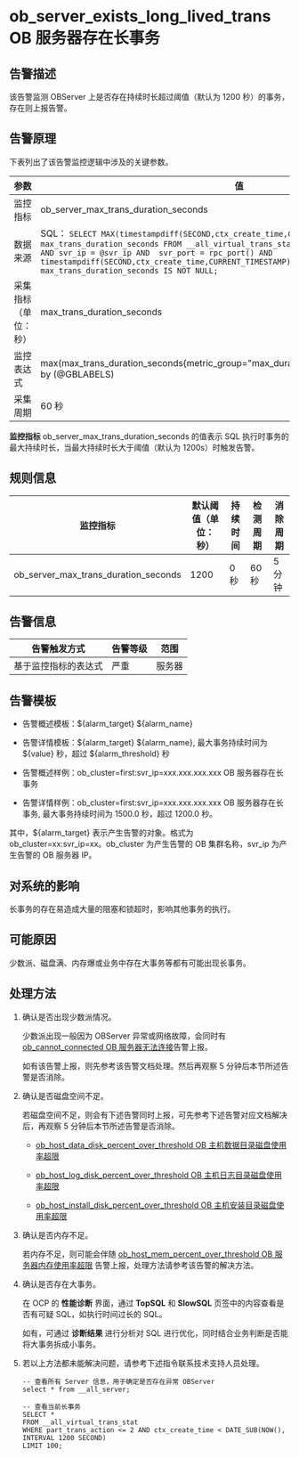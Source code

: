 ob_server_exists_long_lived_trans OB 服务器存在长事务 
==================================================================



告警描述 
-------------------------

该告警监测 OBServer 上是否存在持续时长超过阈值（默认为 1200 秒）的事务，存在则上报告警。

告警原理 
-------------------------

下表列出了该告警监控逻辑中涉及的关键参数。


|     参数     |                                                                                                                                                                                             值                                                                                                                                                                                             |
|------------|-------------------------------------------------------------------------------------------------------------------------------------------------------------------------------------------------------------------------------------------------------------------------------------------------------------------------------------------------------------------------------------------|
| 监控指标       | ob_server_max_trans_duration_seconds                                                                                                                                                                                                                                                                                                                                                      |
| 数据来源       | SQL： ```SELECT MAX(timestampdiff(SECOND,ctx_create_time,CURRENT_TIMESTAMP)) as max_trans_duration_seconds FROM __all_virtual_trans_stat WHERE part_trans_action <= 2 AND svr_ip = @svr_ip AND  svr_port = rpc_port() AND timestampdiff(SECOND,ctx_create_time,CURRENT_TIMESTAMP) >= 30 HAVING max_trans_duration_seconds IS NOT NULL; ```  |
| 采集指标（单位：秒） | max_trans_duration_seconds                                                                                                                                                                                                                                                                                                                                                                |
| 监控表达式      | max(max_trans_duration_seconds{metric_group="max_duration_virtual_trans_stat",@LABELS}) by (@GBLABELS)                                                                                                                                                                                                                                                                                    |
| 采集周期       | 60 秒                                                                                                                                                                                                                                                                                                                                                                                      |



**监控指标** ob_server_max_trans_duration_seconds 的值表示 SQL 执行时事务的最大持续时长，当最大持续时长大于阈值（默认为 1200s）时触发告警。

**规则信息** 
-----------------------------



|                 监控指标                 | 默认阈值（单位：秒） | 持续时间 | 检测周期 | 消除周期 |
|--------------------------------------|------------|------|------|------|
| ob_server_max_trans_duration_seconds | 1200       | 0 秒  | 60 秒 | 5 分钟 |



**告警信息** 
-----------------------------



|   告警触发方式   | 告警等级 | 范围  |
|------------|------|-----|
| 基于监控指标的表达式 | 严重   | 服务器 |



**告警模板** 
-----------------------------

* 告警概述模板：\${alarm_target} ${alarm_name}

  

* 告警详情模板：\${alarm_target} \${alarm_name}, 最大事务持续时间为 \${value} 秒，超过 \${alarm_threshold} 秒

  

* 告警概述样例：ob_cluster=first:svr_ip=xxx.xxx.xxx.xxx OB 服务器存在长事务

  

* 告警详情样例：ob_cluster=first:svr_ip=xxx.xxx.xxx.xxx OB 服务器存在长事务, 最大事务持续时间为 1500.0 秒，超过 1200.0 秒。

  




其中，${alarm_target} 表示产生告警的对象。格式为 ob_cluster=xx:svr_ip=xx。ob_cluster 为产生告警的 OB 集群名称，svr_ip 为产生告警的 OB 服务器 IP。

**对系统的影响** 
-------------------------------

长事务的存在易造成大量的阻塞和锁超时，影响其他事务的执行。

**可能原因** 
-----------------------------

少数派、磁盘满、内存爆或业务中存在大事务等都有可能出现长事务。

**处理方法** 
-----------------------------

1. 确认是否出现少数派情况。

   少数派出现一般因为 OBServer 异常或网络故障，会同时有 [ob_cannot_connected OB 服务器无法连接](../2.ob-alert/1.ob_cannot_connected-observer-cannot-be-connected.md)告警上报。

   如有该告警上报，则先参考该告警文档处理。然后再观察 5 分钟后本节所述告警是否消除。
   

2. 确认是否磁盘空间不足。

   若磁盘空间不足，则会有下述告警同时上报，可先参考下述告警对应文档解决后，再观察 5 分钟后本节所述告警是否消除。
   * [ob_host_data_disk_percent_over_threshold OB 主机数据目录磁盘使用率超限](../2.ob-alert/41.ob_host_data_disk_percent_over_threshold-ob-host-data-directory-disk-usage-limit-exceeded.md)

     
   
   * [ob_host_log_disk_percent_over_threshold OB 主机日志目录磁盘使用率超限](../2.ob-alert/42.the-disk-usage-of-the-ob_host_log_disk_percent_over_threshold-ob-host-log-directory.md)

     
   
   * [ob_host_install_disk_percent_over_threshold OB 主机安装目录磁盘使用率超限](../2.ob-alert/43.the-error-message-returned-because-the-disk-usage-of-the.md)

     
   

   

3. 确认是否内存不足。

   若内存不足，则可能会伴随 [ob_host_mem_percent_over_threshold OB 服务器内存使用率超限](../2.ob-alert/20.the-memory-usage-of-the-ob_host_mem_percent_over_threshold-ob-server-exceeds-the.md) 告警上报，处理方法请参考该告警的解决方法。
   

4. 确认是否存在大事务。

   在 OCP 的 **性能诊断** 界面，通过 **TopSQL** 和 **SlowSQL** 页签中的内容查看是否有可疑 SQL，如执行时间过长的 SQL。

   如有，可通过 **诊断结果** 进行分析对 SQL 进行优化，同时结合业务判断是否能将大事务拆成小事务。
   

5. 若以上方法都未能解决问题，请参考下述指令联系技术支持人员处理。

   ```unknow
   -- 查看所有 Server 信息，用于确定是否存在异常 OBServer
   select * from __all_server;
   
   -- 查看当前长事务
   SELECT *
   FROM __all_virtual_trans_stat
   WHERE part_trans_action <= 2 AND ctx_create_time < DATE_SUB(NOW(), INTERVAL 1200 SECOND)
   LIMIT 100;
   ```

   



